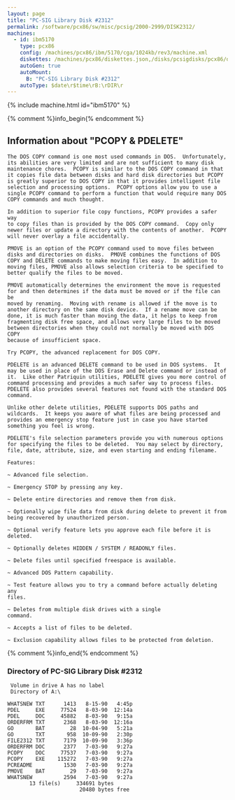 ```yaml
---
layout: page
title: "PC-SIG Library Disk #2312"
permalink: /software/pcx86/sw/misc/pcsig/2000-2999/DISK2312/
machines:
  - id: ibm5170
    type: pcx86
    config: /machines/pcx86/ibm/5170/cga/1024kb/rev3/machine.xml
    diskettes: /machines/pcx86/diskettes.json,/disks/pcsigdisks/pcx86/diskettes.json
    autoGen: true
    autoMount:
      B: "PC-SIG Library Disk #2312"
    autoType: $date\r$time\rB:\rDIR\r
---
```


{% include machine.html id="ibm5170" %}

{% comment %}info_begin{% endcomment %}

## Information about "PCOPY & PDELETE"

    The DOS COPY command is one most used commands in DOS.  Unfortunately,
    its abilities are very limited and are not sufficient to many disk
    maintenance chores.  PCOPY is similar to the DOS COPY command in that
    it copies file data between disks and hard disk directories but PCOPY
    is greatly superior to DOS COPY in that it provides intelligent file
    selection and processing options.  PCOPY options allow you to use a
    single PCOPY command to perform a function that would require many DOS
    COPY commands and much thought.
    
    In addition to superior file copy functions, PCOPY provides a safer way
    to copy files than is provided by the DOS COPY command.  Copy only
    newer files or update a directory with the contents of another.  PCOPY
    will never overlay a file accidentally.
    
    PMOVE is an option of the PCOPY command used to move files between
    disks and directories on disks.  PMOVE combines the functions of DOS
    COPY and DELETE commands to make moving files easy.  In addition to
    moving files, PMOVE also allows selection criteria to be specified to
    better qualify the files to be moved.
    
    PMOVE automatically determines the environment the move is requested
    for and then determines if the data must be moved or if the file can be
    moved by renaming.  Moving with rename is allowed if the move is to
    another directory on the same disk device.  If a rename move can be
    done, it is much faster than moving the data, it helps to keep from
    fragmenting disk free space, and allows very large files to be moved
    between directories when they could not normally be moved with DOS COPY
    because of insufficient space.
    
    Try PCOPY, the advanced replacement for DOS COPY.
    
    PDELETE is an advanced DELETE command to be used in DOS systems.  It
    may be used in place of the DOS Erase and Delete command or instead of
    it.  Like other Patriquin utilities, PDELETE gives you more control of
    command processing and provides a much safer way to process files.
    PDELETE also provides several features not found with the standard DOS
    command.
    
    Unlike other delete utilities, PDELETE supports DOS paths and
    wildcards.  It keeps you aware of what files are being processed and
    provides an emergency stop feature just in case you have started
    something you feel is wrong.
    
    PDELETE's file selection parameters provide you with numerous options
    for specifying the files to be deleted.  You may select by directory,
    file, date, attribute, size, and even starting and ending filename.
    
    Features:
    
    ~ Advanced file selection.
    
    ~ Emergency STOP by pressing any key.
    
    ~ Delete entire directories and remove them from disk.
    
    ~ Optionally wipe file data from disk during delete to prevent it from
    being recovered by unauthorized person.
    
    ~ Optional verify feature lets you approve each file before it is
    deleted.
    
    ~ Optionally deletes HIDDEN / SYSTEM / READONLY files.
    
    ~ Delete files until specified freespace is available.
    
    ~ Advanced DOS Pattern capability.
    
    ~ Test feature allows you to try a command before actually deleting any
    files.
    
    ~ Deletes from multiple disk drives with a single
    command.
    
    ~ Accepts a list of files to be deleted.
    
    ~ Exclusion capability allows files to be protected from deletion.
{% comment %}info_end{% endcomment %}


### Directory of PC-SIG Library Disk #2312

     Volume in drive A has no label
     Directory of A:\

    WHATSNEW TXT      1413   8-15-90   4:45p
    PDEL     EXE     77524   8-03-90  12:14a
    PDEL     DOC     45882   8-03-90   9:15a
    ORDERFRM TXT      2368   8-03-90  12:16a
    GO       BAT        28  10-04-90   5:21a
    GO       TXT       958  10-09-90   2:30p
    FILE2312 TXT      7179  10-09-90   3:36p
    ORDERFRM DOC      2377   7-03-90   9:27a
    PCOPY    DOC     77537   7-03-90   9:27a
    PCOPY    EXE    115272   7-03-90   9:27a
    PCREADME          1530   7-03-90   9:27a
    PMOVE    BAT        29   7-03-90   9:27a
    WHATSNEW          2594   7-03-90   9:27a
           13 file(s)     334691 bytes
                           20480 bytes free

